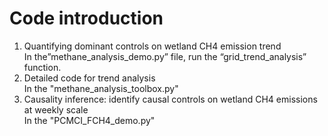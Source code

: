 # Code introduction  
1) Quantifying dominant controls on wetland CH4 emission trend  
In the”methane_analysis_demo.py” file, run the “grid_trend_analysis” function.  
2) Detailed code for trend analysis  
In the "methane_analysis_toolbox.py"
3) Causality inference: identify causal controls on wetland CH4 emissions at weekly scale  
In the "PCMCI_FCH4_demo.py"
